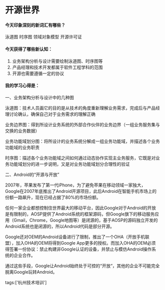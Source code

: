 # 开源世界

#### 今天印象深刻的新词汇有哪些？

泳道图	时序图	领域对象模型	开源许可证

#### 今天获得了哪些新认知：

1. 业务架构分析与设计需要绘制泳道图、时序图等
2. 产品经理和技术开发都属于软件工程学科的范围
3. 开源也需要遵循一定的协议

#### 我的学习心得是：

一、业务架构分析与设计中的几种图

泳道图：技术人员画它的目的是从技术的角度重新理解业务需求，完成后与产品经理讨论确认，确保自己对于业务需求的理解正确

业务边界图：得到所设计业务系统的外部合作伙伴的业务边界（一组业务服务集与交换的业务数据）

业务功能域划分图：将所设计的业务系统分解成一组业务功能域，并描述各个业务功能域的业务职责

时序图：描述各个业务功能域之间如何通过动态协作实现主业务服务，它既是对业务功能域划分的进一步说明，又是对业务功能域划分合理性的验证

二、Android的“开源与开放”

2007年，苹果发布了第一代iPhone，为了避免苹果在移动领域一家独大，Google在2007年底推出了Android开源项目，此后Android在智能手机市场上的份额一路飙升，现在已经占据了80%的市场份额。

任何一家企业都想控制住世界最大的移动平台，因此Google对于Android的开放是有限制的，AOSP提供了Android系统的框架源码，但Google旗下的移动服务应用（Gmail，Chrome，Google地图等）是闭源的，基于AOSP的源码独立开发的Android系统也是闭源的，所以Android代码是部分开源。

Google还对OEM的Android设备进行了限制，推出了一个OHA（开放手机联盟），加入OHA的OEM将得到Google App更多的授权。而加入OHA的OEM必须得签署一份协议：禁止构建非Google认证的设备，并禁止与模仿Android操作系统的企业合作。

通过这些手段，Google让Android始终处于可控的“开放“，其他的企业不可能完全脱离Google玩转Android。



tags:['杭州技术培训']